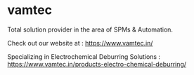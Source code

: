 # vamtec

Total solution provider in the area of SPMs & Automation.

Check out our website at : https://www.vamtec.in/

Specializing in Electrochemical Deburring Solutions : https://www.vamtec.in/products-electro-chemical-deburring/

